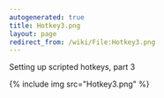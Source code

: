 ```yaml
---
autogenerated: true
title: Hotkey3.png
layout: page
redirect_from: /wiki/File:Hotkey3.png
---
```


Setting up scripted hotkeys, part 3

{% include img src="Hotkey3.png" %}

